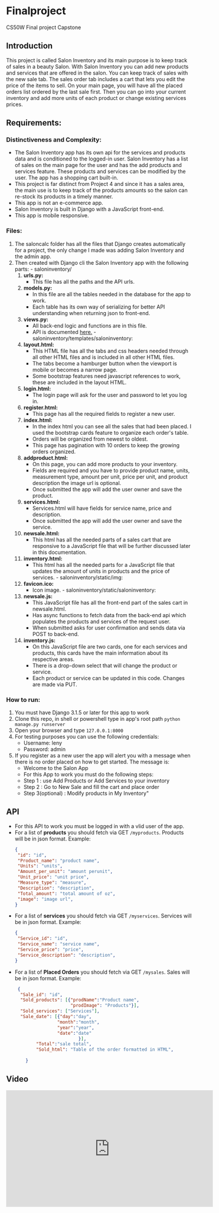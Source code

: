 # Finalproject
CS50W Final project Capstone

## Introduction 
This project is called Salon Inventory and its main purpose is to keep track of sales in a beauty Salon. With Salon Inventory you can add new products and services that are offered in the salon. You can keep track of sales with the new sale tab. The sales order tab includes a cart that lets you edit the price of the items to sell. On your main page, you will have all the placed orders list ordered by the last sale first. Then you can go into your current inventory and add more units of each product or change existing services prices.

## Requirements: 
 ### Distinctiveness and Complexity:
  * The Salon Inventory app has its own api for the services and products data and is conditioned to the logged-in user. Salon Inventory has a list of sales on the main page for the user and has the add products and services feature. These products and services can be modified by the user. The app has a shopping cart built-in.
  * This project is far distinct from Project 4 and since it has a sales area, the main use is to keep track of the products amounts so the salon can re-stock its products in a timely manner.
  * This app is not an e-commerce app.
  * Salon Inventory is built in Django with a JavaScript front-end.
  * This app is mobile responsive.
    
 ### Files:
  1. The saloncalc folder has all the files that Django creates automatically for a project, the only change I made was adding Salon Inventory and the admin app.
  2. Then created with Django cli the Salon Inventory app with the following parts:
    - saloninventory/
      1. **urls.py:**
         - This file has all the paths and the API urls.
      2. **models.py:**
         - In this file are all the tables needed in the database for the app to work.
         - Each table has its own way of serializing for better API understanding when returning json to front-end.
      3. **views.py:**
         - All back-end logic and functions are in this file.
         - API is documented [here.](https://github.com/leny133/Finalproject/blob/main/README.md#api)
    - saloninventory/templates/saloninventory:
      1. **layout.html:**
         - This HTML file has all the tabs and css headers needed through all other HTML files and is included in all other HTML files.
         - The tabs become a hamburger button when the viewport is mobile or becomes a narrow page.
         - Some bootstrap features need javascript references to work, these are included in the layout HTML.
      2. **login.html:**
         - The login page will ask for the user and password to let you log in.
      3. **register.html:**
         - This page has all the required fields to register a new user.
      4. **index.html:**
         - In the index html you can see all the sales that had been placed. I used the bootstrap cards feature to organize each order's table.
         - Orders will be organized from newest to oldest.
         - This page has pagination with 10 orders to keep the growing orders organized.
      5. **addproduct.html:**
         - On this page, you can add more products to your inventory. 
         - Fields are required and you have to provide product name, units, measurement type, amount per unit, price per unit, and product description the image url is optional.
         - Once submitted the app will add the user owner and save the product.
      6. **services.html:**
         - Services.html will have fields for service name, price and description.
         - Once submitted the app will add the user owner and save the service.
      7. **newsale.html:**
         - This html has all the needed parts of a sales cart that are responsive to a JavaScript file that will be further discussed later in this documentation.
      8. **inventory.html:**
         - This html has all the needed parts for a JavaScript file that updates the amount of units in products and the price of services.
    - saloninventory/static/img:
      1. **favicon.ico:**
         - Icon image.
    - saloninventory/static/saloninventory:
      1. **newsale.js:**
         - This JavaScript file has all the front-end part of the sales cart in newsale.html.
         - Has async functions to fetch data from the back-end api which populates the products and services of the request user.
         - When submitted asks for user confirmation and sends data via POST to back-end.
      2. **inventory.js:**
         - On this JavaScript file are two cards, one for each services and products, this cards have the main information about its respective areas.
         - There is a drop-down select that will change the product or service.
         - Each product or service can be updated in this code. Changes are made via PUT.
 ### How to run:
  1. You must have Django 3.1.5 or later for this app to work
  2. Clone this repo, in shell or powershell type in app's root path `python manage.py runserver`
  3. Open your browser and type `127.0.0.1:8000`
  4. For testing purposes you can use the following credentials:
     - Username: leny
     - Password: admin
  5. If you register as a new user the app will alert you with a message when there is no order placed on how to get started. The message is:
     - Welcome to the Salon App
     - For this App to work you must do the following steps:
     - Step 1 : use Add Products or Add Services to your inventory
     - Step 2 : Go to New Sale and fill the cart and place order
     - Step 3(optional) : Modify products in My Inventory"
## API
  - For this API to work you must be logged in with a vlid user of the app.
  - For a list of **products** you should fetch via GET `/myproducts`. Products will be in json format. Example:
    ```json
    {
     "id": "id",
     "Product_name": "product name",
     "Units": "units",
     "Amount_per_unit": "amount perunit",
     "Unit_price": "unit price",
     "Measure_type": "measure",
     "Description": "description",
     "Total_amount": "total amount of oz",
     "image": "image url",
    }
    ```
  - For a list of **services** you should fetch via GET `/myservices`. Services will be in json format. Example:
    ```json
    {
     "Service_id": "id",
     "Service_name": "service name",
     "Service_price": "price",
     "Service_description": "description",
    }
    ```
  - For a list of **Placed Orders** you should fetch via GET `/mysales`. Sales will be in json format. Example:
    ```json
     {
      "Sale_id": "id",
      "Sold_products": [{"prodName":"Product name",
                         "prodImage": "Products"}],
      "Sold_services": ["Services"],
      "Sale_date": [{"day":"day",
                    "month":"month",
                    "year":"year",
                    "date":"date"
                            }],
            "Total":"sale total",
            "Sold_html": "Table of the order formatted in HTML",
            
        }
     ```
## Video
  <iframe width="560" height="315" src="https://www.youtube.com/embed/4HahPml1CIo" title="YouTube video player" frameborder="0" allow="accelerometer; autoplay; clipboard-write; encrypted-media; gyroscope; picture-in-picture" allowfullscreen></iframe>
